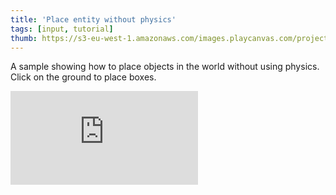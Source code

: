 ```yaml
---
title: 'Place entity without physics'
tags: [input, tutorial]
thumb: https://s3-eu-west-1.amazonaws.com/images.playcanvas.com/projects/12/437894/2D9F7B-image-75.jpg
---
```

A sample showing how to place objects in the world without using physics. Click on the ground to place boxes.
<div className="iframe-container">
    <iframe loading="lazy" src="https://playcanv.as/p/Z2ieIwf8/" title="Place entity without physics" webkitallowfullscreen="true" mozallowfullscreen="true" allow="autoplay" allowfullscreen="true" allowvr="" scrolling="no" frameborder="0" />
</div>
